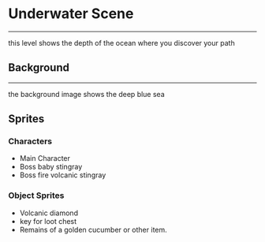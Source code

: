 # **Underwater Scene**
---
this level shows the depth of the ocean where you discover your path

## Background
---
the background image shows the deep blue sea

## Sprites

### Characters

- Main Character
- Boss baby stingray
- Boss fire volcanic stingray

### Object Sprites

- Volcanic diamond
- key for loot chest
- Remains of a golden cucumber or other item.
